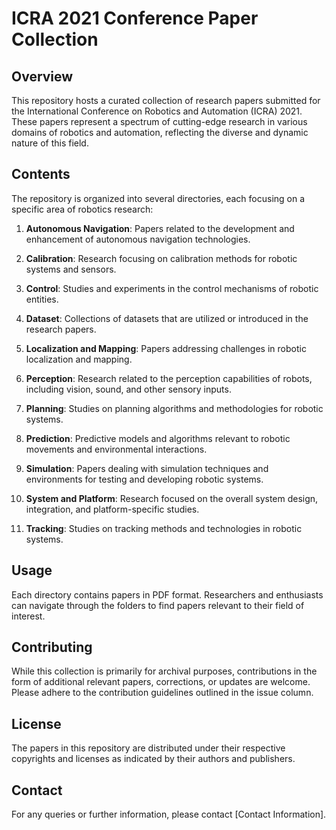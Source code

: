 # ICRA 2021 Conference Paper Collection

## Overview

This repository hosts a curated collection of research papers submitted for the International Conference on Robotics and Automation (ICRA) 2021. These papers represent a spectrum of cutting-edge research in various domains of robotics and automation, reflecting the diverse and dynamic nature of this field.

## Contents

The repository is organized into several directories, each focusing on a specific area of robotics research:

1. **Autonomous Navigation**: Papers related to the development and enhancement of autonomous navigation technologies.

2. **Calibration**: Research focusing on calibration methods for robotic systems and sensors.

3. **Control**: Studies and experiments in the control mechanisms of robotic entities.

4. **Dataset**: Collections of datasets that are utilized or introduced in the research papers.

5. **Localization and Mapping**: Papers addressing challenges in robotic localization and mapping.

6. **Perception**: Research related to the perception capabilities of robots, including vision, sound, and other sensory inputs.

7. **Planning**: Studies on planning algorithms and methodologies for robotic systems.

8. **Prediction**: Predictive models and algorithms relevant to robotic movements and environmental interactions.

9. **Simulation**: Papers dealing with simulation techniques and environments for testing and developing robotic systems.

10. **System and Platform**: Research focused on the overall system design, integration, and platform-specific studies.

11. **Tracking**: Studies on tracking methods and technologies in robotic systems.

## Usage

Each directory contains papers in PDF format. Researchers and enthusiasts can navigate through the folders to find papers relevant to their field of interest.

## Contributing

While this collection is primarily for archival purposes, contributions in the form of additional relevant papers, corrections, or updates are welcome. Please adhere to the contribution guidelines outlined in the issue column.

## License

The papers in this repository are distributed under their respective copyrights and licenses as indicated by their authors and publishers. 

## Contact

For any queries or further information, please contact [Contact Information].
